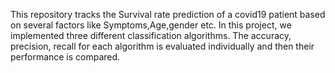 This repository tracks the Survival rate prediction of a covid19 patient based on several factors like Symptoms,Age,gender etc.
In this project, we implemented three different classification algorithms. The accuracy, precision, recall for each algorithm is evaluated individually and then their performance is compared.


